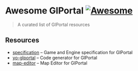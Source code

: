 # Awesome GlPortal [![Awesome](https://cdn.rawgit.com/sindresorhus/awesome/d7305f38d29fed78fa85652e3a63e154dd8e8829/media/badge.svg)](https://github.com/sindresorhus/awesome)

> A curated list of GlPortal resources

## Resources
- [specification](https://github.com/GlPortal/specification) – Game and Engine specification for GlPortal
- [yo-glportal](https://github.com/GlPortal/yo-glportal) – Code generator for GlPortal
- [map-editor](https://github.com/GlPortal/map_editor) – Map Editor for GlPortal
